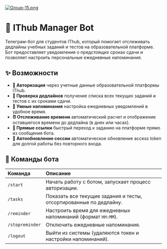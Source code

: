 [![Group-15.png](https://i.postimg.cc/9FD0bMDV/Group-15.png)](https://postimg.cc/7fyqYq1Q)
# 🤖 IThub Manager Bot

Телеграм-бот для студентов IThub, который помогает отслеживать дедлайны учебных заданий и тестов на образовательной платформе. Бот предоставляет уведомления о предстоящих сроках сдачи и позволяет настроить персональные ежедневные напоминания.

## ✨ Возможности

*   **🔐 Авторизация** через учетные данные образовательной платформы IThub.
*   **📅 Проверка дедлайнов** получение списка всех текущих заданий и тестов с их сроками сдачи.
*   **🔔 Умные напоминания** настройка ежедневных уведомлений в удобное время.
*   **⏰ Отслеживание времени** автоматический расчет и отображение оставшегося времени до дедлайна (в днях или часах).
*   **🔗 Прямые ссылки** быстрый переход к заданию на платформе прямо из сообщения бота.
*   **🔄 Автообновление сессии** автоматическое обновление access token для долгой работы без повторного входа.

## 🚀 Команды бота

| Команда | Описание |
| :--- | :--- |
| `/start` | Начать работу с ботом, запускает процесс авторизации. |
| `/tasks` | Показать все текущие задания и тесты, отсортированные по дедлайну. |
| `/reminder` | Настроить время для ежедневных напоминаний (формат `HH:MM`). |
| `/stopreminder` | Отключить ежедневные напоминания. |
| `/logout` | Выйти из системы (удаляются токен и настройки напоминаний). |




